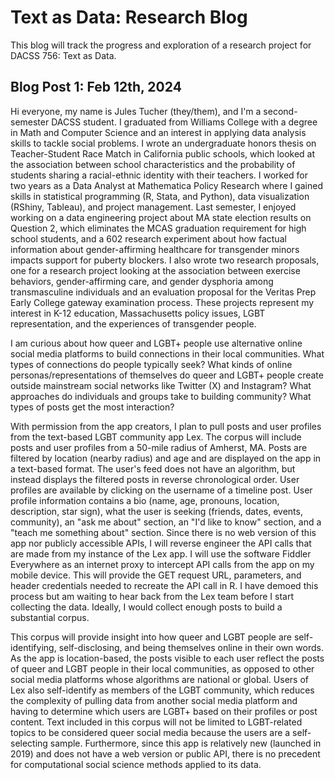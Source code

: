 # Text as Data: Research Blog

This blog will track the progress and exploration of a research project for DACSS 756: Text as Data.

## Blog Post 1: Feb 12th, 2024

Hi everyone, my name is Jules Tucher (they/them), and I'm a second-semester DACSS student. I graduated from Williams College with a degree in Math and Computer Science and an interest in applying data analysis skills to tackle social problems. I wrote an undergraduate honors thesis on Teacher-Student Race Match in California public schools, which looked at the association between school characteristics and the probability of students sharing a racial-ethnic identity with their teachers. I worked for two years as a Data Analyst at Mathematica Policy Research where I gained skills in statistical programming (R, Stata, and Python), data visualization (RShiny, Tableau), and project management. Last semester, I enjoyed working on a data engineering project about MA state election results on Question 2, which eliminates the MCAS graduation requirement for high school students, and a 602 research experiment about how factual information about gender-affirming healthcare for transgender minors impacts support for puberty blockers. I also wrote two research proposals, one for a research project looking at the association between exercise behaviors, gender-affirming care, and gender dysphoria among transmasculine individuals and an evaluation proposal for the Veritas Prep Early College gateway examination process. These projects represent my interest in K-12 education, Massachusetts policy issues, LGBT representation, and the experiences of transgender people.

I am curious about how queer and LGBT+ people use alternative online social media platforms to build connections in their local communities. What types of connections do people typically seek? What kinds of online personas/representations of themselves do queer and LGBT+ people create outside mainstream social networks like Twitter (X) and Instagram? What approaches do individuals and groups take to building community? What types of posts get the most interaction?

With permission from the app creators, I plan to pull posts and user profiles from the text-based LGBT community app Lex. The corpus will include posts and user profiles from a 50-mile radius of Amherst, MA. Posts are filtered by location (nearby radius) and age and are displayed on the app in a text-based format. The user's feed does not have an algorithm, but instead displays the filtered posts in reverse chronological order. User profiles are available by clicking on the username of a timeline post. User profile information contains a bio (name, age, pronouns, location, description, star sign), what the user is seeking (friends, dates, events, community), an "ask me about" section, an "I'd like to know" section, and a "teach me something about" section. Since there is no web version of this app nor publicly accessible APIs, I will reverse engineer the API calls that are made from my instance of the Lex app. I will use the software Fiddler Everywhere as an internet proxy to intercept API calls from the app on my mobile device. This will provide the GET request URL, parameters, and header credentials needed to recreate the API call in R. I have demoed this process but am waiting to hear back from the Lex team before I start collecting the data. Ideally, I would collect enough posts to build a substantial corpus.

This corpus will provide insight into how queer and LGBT people are self-identifying, self-disclosing, and being themselves online in their own words. As the app is location-based, the posts visible to each user reflect the posts of queer and LGBT people in their local communities, as opposed to other social media platforms whose algorithms are national or global. Users of Lex also self-identify as members of the LGBT community, which reduces the complexity of pulling data from another social media platform and having to determine which users are LGBT+ based on their profiles or post content. Text included in this corpus will not be limited to LGBT-related topics to be considered queer social media because the users are a self-selecting sample. Furthermore, since this app is relatively new (launched in 2019) and does not have a web version or public API, there is no precedent for computational social science methods applied to its data.
